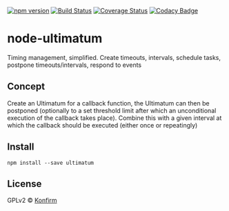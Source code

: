 [![npm version](https://badge.fury.io/js/ultimatum.svg)](http://badge.fury.io/js/ultimatum)
[![Build Status](https://travis-ci.org/konfirm/node-ultimatum.svg?branch=master)](https://travis-ci.org/konfirm/node-ultimatum)
[![Coverage Status](https://coveralls.io/repos/konfirm/node-polymorphic/badge.svg?branch=master)](https://coveralls.io/r/konfirm/node-ultimatum?branch=master)
[![Codacy Badge](https://www.codacy.com/project/badge/d2575db70290498b9f027e3e5837b521)](https://www.codacy.com/app/rogier/node-ultimatum)

# node-ultimatum
Timing management, simplified. Create timeouts, intervals, schedule tasks, postpone timeouts/intervals, respond to events

## Concept
Create an Ultimatum for a callback function, the Ultimatum can then be postponed (optionally to a set threshold limit after which an unconditional execution of the callback takes place). Combine this with a given interval at which the callback should be executed (either once or repeatingly)

## Install
```
npm install --save ultimatum
```

## License
GPLv2 © [Konfirm](https://konfirm.eu)
